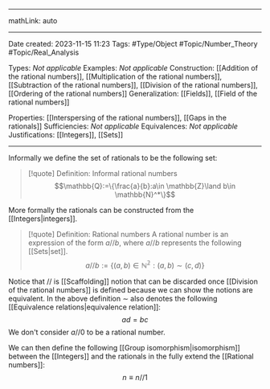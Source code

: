 
---

mathLink: auto

---
Date created: 2023-11-15 11:23
Tags: #Type/Object #Topic/Number_Theory #Topic/Real_Analysis 

Types: _Not applicable_
Examples: _Not applicable_
Construction: [[Addition of the rational numbers]], [[Multiplication of the rational numbers]], [[Subtraction of the rational numbers]], [[Division of the rational numbers]], [[Ordering of the rational numbers]]
Generalization: [[Fields]], [[Field of the rational numbers]]

Properties: [[Interspersing of the rational numbers]], [[Gaps in the rationals]]
Sufficiencies: _Not applicable_
Equivalences: _Not applicable_
Justifications: [[Integers]], [[Sets]]

---  

Informally we define the set of rationals to be the following set:

> [!quote] Definition: Informal rational numbers
> $$\mathbb{Q}:=\{\frac{a}{b}:a\in \mathbb{Z}\land b\in \mathbb{N}^*\}$$

More formally the rationals can be constructed from the [[Integers|integers]].

>[!quote] Definition: Rational numbers
>A rational number is an expression of the form $a// b$, where $a//b$ represents the following [[Sets|set]].
  $$a//b:=\{(a,b)\in \mathbb{N^2}:(a,b)\sim(c,d)\}$$

Notice that $//$ is [[Scaffolding]] notion that can be discarded once [[Division of the rational numbers]] is defined because we can show the notions are equivalent. In the above definition $\sim$  also denotes the following [[Equivalence relations|equivalence relation]]: $$ad=bc$$
We don't consider $a//0$ to be a rational number.

We can then define the following [[Group isomorphism|isomorphism]] between the [[Integers]] and the rationals in the fully extend the [[Rational numbers]]: $$n \equiv n//1$$





